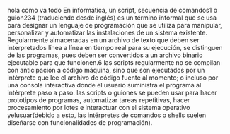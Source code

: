 hola como va todo
En informática, un script, secuencia de comandos1​ o guion2​3​4​ (traduciendo desde inglés) 
es un término informal que se usa para designar un lenguaje de programación que se utiliza
para manipular, personalizar y automatizar las instalaciones de un sistema existente.
Regularmente almacenadas en un archivo de texto que deben ser interpretados línea a 
línea en tiempo real para su ejecución, se distinguen de las programas, pues deben
ser convertidos a un archivo binario ejecutable para que funcionen.6​ las scripts 
regularmente no se compilan con anticipación a código máquina, sino que son ejecutados
por un intérprete que lee el archivo de código fuente al momento; o incluso por una
consola interactiva donde el usuario suministra el programa al intérprete paso a paso.
las scripts o guiones se pueden usar para hacer prototipos de programas, automatizar
tareas repetitivas, hacer procesamiento por lotes e interactuar con el sistema operativo   
yelusuar(debido a esto, las intérpretes de comandos o shells suelen diseñarse con 
funcionalidades de programación).
